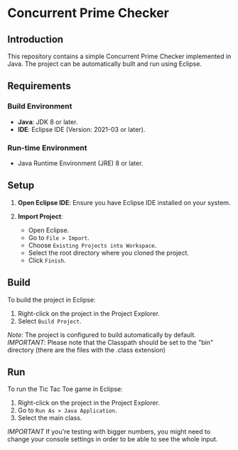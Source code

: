 # Concurrent Prime Checker

## Introduction
This repository contains a simple Concurrent Prime Checker implemented in Java. The project can be automatically built and run using Eclipse.

## Requirements

### Build Environment
- **Java**: JDK 8 or later.
- **IDE**: Eclipse IDE (Version: 2021-03 or later).

### Run-time Environment
- Java Runtime Environment (JRE) 8 or later.

## Setup

1. **Open Eclipse IDE**: Ensure you have Eclipse IDE installed on your system.

2. **Import Project**:
   - Open Eclipse.
   - Go to `File > Import`.
   - Choose `Existing Projects into Workspace`.
   - Select the root directory where you cloned the project.
   - Click `Finish`.

## Build

To build the project in Eclipse:
1. Right-click on the project in the Project Explorer.
2. Select `Build Project`.

*Note*: The project is configured to build automatically by default.
*IMPORTANT*: Please note that the Classpath should be set to the "bin" directory (there are the files with the .class extension)

## Run

To run the Tic Tac Toe game in Eclipse:
1. Right-click on the project in the Project Explorer.
2. Go to `Run As > Java Application`.
3. Select the main class.

*IMPORTANT* If you're testing with bigger numbers, you might need to change your console settings in order to be able to see the whole input.
